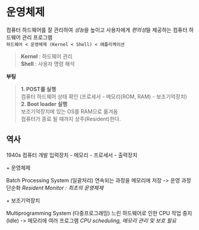 # 운영체제

컴퓨터 하드웨어를 잘 관리하여 *성능*을 높이고 사용자에게 *편의성*을 제공하는 컴퓨터 하드웨어 관리 프로그램 <br>
`하드웨어 < 운영체제 (Kernel < Shell) < 애플리케이션`
> **Kernel** : 하드웨어 관리 <br>
  **Shell** : 사용자 명령 해석

**부팅**
> **1. POST를 실행** <br>
  컴퓨터 하드웨어 상태 확인 (프로세서 - 메모리(ROM, RAM) - 보조기억장치) <br>
  **2. Boot loader 실행** <br>
  보조기억장치에 있는 OS를 RAM으로 옮겨옴 <br>
  컴퓨터가 종료 될 때까지 상주(Resident)한다. 

## 역사

1940s 컴퓨터 개발
입력장치 - 메모리 - 프로세서 - 출력장치

\+ 운영체제

Batch Processing System (일괄처리)
연속되는 과정을 메모리에 저장 -> 운영 과정 단순화
*Resident Monitor : 최초의 운영체제*

\+ 보조기억장치

Multiprogramming System (다중프로그래밍)
느린 하드웨어로 인한 CPU 작업 중지(Idle) -> 메모리에 여러 프로그램 
*CPU scheduling, 메모리 관리 및 보호 필요*
